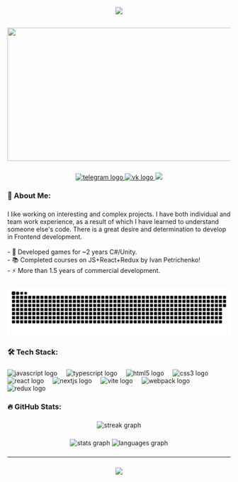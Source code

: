 <br clear="both">

<h1 align="center">
    <img src="https://readme-typing-svg.herokuapp.com/?font=Righteous&size=35&center=true&vCenter=true&width=500&height=70&duration=4000&lines=Hi+There!+👋;+I'm+Saadu!;" />
</h1>

###

<div align="center">
  <img height="300" width="600" src="https://user-images.githubusercontent.com/74038190/225813708-98b745f2-7d22-48cf-9150-083f1b00d6c9.gif"  />
</div>

###

<div align="center">
  <a href="https://t.me/rega522" target="_blank">
    <img src="https://img.shields.io/static/v1?message=Telegram&logo=telegram&label=&color=2CA5E0&logoColor=white&labelColor=&style=for-the-badge" height="25" alt="telegram logo"  />
  </a>
  <a href="https://vk.com/s0m79" target="_blank">
    <img src="https://img.shields.io/badge/-Vkontakte-003f5c?style=for-the-badge&logo=Vk" height="25" alt="vk logo"  />
  </a>
  <a href="https://https://docs.google.com/document/d/1UKFrx5DUaxhRgUUDHKdWjcwPl7QeatuXU7bpyHC5Lzs/edit" target="_blank">
     <img src="https://img.shields.io/badge/Portfolio-FF5722?style=for-the-badge&logo=todoist&logoColor=white" target="_blank" />
  </a>
</div>

###

<h3 align="left">💫 About Me:</h3>

###

<p align="left">I like working on interesting and complex projects. I have both individual and team work experience, as a result of which I have learned to understand someone else's code. There is a great desire and determination to develop in Frontend development.<br><br>- 🔭 Developed games for ~2 years C#/Unity.<br>- 📚 Completed courses on JS+React+Redux by Ivan Petrichenko!<br>- ⚡ More than 1.5 years of commercial development.</p>

###

<p align="center">
 <img width="600" src="assets/github-snake.svg" alt="snake"/>
</p>

###

<h3 align="left">🛠 Tech Stack:</h3>

###

<div align="left">
  <img src="https://cdn.jsdelivr.net/gh/devicons/devicon/icons/javascript/javascript-original.svg" height="40" alt="javascript logo"  />
  <img width="12" />
  <img src="https://profilinator.rishav.dev/skills-assets/typescript-original.svg" alt="typescript logo" height="40" />
  <img width="12" />
  <img src="https://cdn.jsdelivr.net/gh/devicons/devicon/icons/html5/html5-original.svg" height="40" alt="html5 logo"  />
  <img width="12" />
  <img src="https://cdn.jsdelivr.net/gh/devicons/devicon/icons/css3/css3-original.svg" height="40" alt="css3 logo"  />
  <img width="12" />
  <img src="https://cdn.jsdelivr.net/gh/devicons/devicon/icons/react/react-original.svg" height="40" alt="react logo"  />
  <img width="12" />
  <img src="https://profilinator.rishav.dev/skills-assets/nextjs.png" alt="nextjs logo" height="40" />
  <img width="12" />
  <img src="https://skillicons.dev/icons?i=vite" height="40" alt="vite logo"  />
  <img width="12" />
  <img src="https://cdn.simpleicons.org/webpack/8DD6F9" height="40" alt="webpack logo"  />
  <img width="12" />
  <img src="https://profilinator.rishav.dev/skills-assets/redux-original.svg" alt="redux logo" height="40" />
</div>

###

<h3 align="left">🔥   GitHub Stats:</h3>

###

<div align="center">
  <img src="https://streak-stats.demolab.com?user=Liltotto&locale=en&mode=daily&theme=react&hide_border=false&border_radius=5&order=3" height="220" alt="streak graph"  />
</div>

###

<div align="center">
  <img src="https://github-readme-stats.vercel.app/api?username=Liltotto&hide_title=false&hide_rank=false&show_icons=true&rank_icon=github&include_all_commits=true&count_private=true&disable_animations=false&theme=react&locale=en&hide_border=false&order=1" height="150" alt="stats graph"  />
  <img src="https://github-readme-stats.vercel.app/api/top-langs?username=Liltotto&exclude_repo=php_feedback&locale=en&hide_title=false&layout=compact&card_width=320&langs_count=5&theme=react&hide_border=false&order=2" height="150" alt="languages graph"  />
</div>

###

<hr>

<h3 align="center">
    <img src="https://readme-typing-svg.herokuapp.com/?font=Righteous&size=35&center=true&vCenter=true&width=600&height=70&duration=5000&lines=+Shoot+me+a+message+on+Telegram!;Thx+for+visiting!+🎅;" />
</h3>

